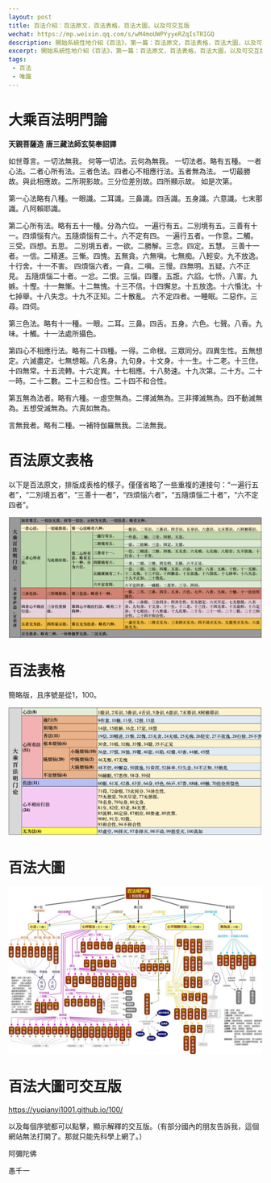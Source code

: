 ```yaml
---
layout: post
title: 百法介紹：百法原文，百法表格，百法大圖，以及可交互版
wechat: https://mp.weixin.qq.com/s/wM4moUWPYyyeRZqIsTRIGQ
description: 開始系統性地介紹《百法》，第一篇：百法原文，百法表格，百法大圖，以及可交互版。
excerpt: 開始系統性地介紹《百法》，第一篇：百法原文，百法表格，百法大圖，以及可交互版。
tags:
 - 百法
 - 唯識
---
```


# 大乘百法明門論

**天親菩薩造**
**唐三藏法師玄奘奉詔譯**

如世尊言。一切法無我。
何等一切法。云何為無我。
一切法者。略有五種。
一者心法。二者心所有法。三者色法。四者心不相應行法。五者無為法。
一切最勝故。與此相應故。二所現影故。三分位差別故。四所顯示故。
如是次第。

第一心法略有八種。一眼識。二耳識。三鼻識。四舌識。五身識。六意識。七末那識。八阿賴耶識。

第二心所有法。略有五十一種。分為六位。
一遍行有五。二別境有五。三善有十一。四煩惱有六。五隨煩惱有二十。六不定有四。
一遍行五者。一作意。二觸。三受。四想。五思。
二別境五者。一欲。二勝解。三念。四定。五慧。
三善十一者。一信。二精進。三慚。四愧。五無貪。六無嗔。七無痴。八輕安。九不放逸。十行舍。十一不害。
四煩惱六者。一貪。二嗔。三慢。四無明。五疑。六不正見。
五隨煩惱二十者。一忿。二恨。三惱。四覆。五誑。六諂。七㤭。八害。九嫉。十慳。十一無慚。十二無愧。十三不信。十四懈怠。十五放逸。十六惛沈。十七掉舉。十八失念。十九不正知。二十散亂。
六不定四者。一睡眠。二惡作。三尋。四伺。

第三色法。略有十一種。一眼。二耳。三鼻。四舌。五身。六色。七聲。八香。九味。十觸。十一法處所攝色。

第四心不相應行法。略有二十四種。一得。二命根。三眾同分。四異生性。五無想定。六滅盡定。七無想報。八名身。九句身。十文身。十一生。十二老。十三住。十四無常。十五流轉。十六定異。十七相應。十八勢速。十九次第。二十方。二十一時。二十二數。二十三和合性。二十四不和合性。

第五無為法者。略有六種。一虛空無為。二擇滅無為。三非擇滅無為。四不動滅無為。五想受滅無為。六真如無為。

言無我者。略有二種。一補特伽羅無我。二法無我。　

# 百法原文表格

以下是百法原文，排版成表格的樣子。僅僅省略了一些重複的連接句：“一遍行五者”，“二別境五者”，“三善十一者”，“四煩惱六者”，“五隨煩惱二十者”，“六不定四者”。

![](../images/baifa-table.png)

# 百法表格

簡略版，且序號是從1，100。

![](../images/baifa-table-simple.png)

# 百法大圖

![](../5-categories-100-items.png)

# 百法大圖可交互版

https://yuqianyi1001.github.io/100/

以及每個序號都可以點擊，顯示解釋的交互版。（有部分國內的朋友告訴我，這個網站無法打開了。那就只能先科學上網了。）


阿彌陀佛

愚千一
